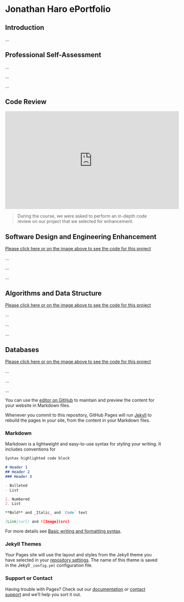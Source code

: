 # Jonathan Haro ePortfolio

## Introduction

...

## Professional Self-Assessment

...

...

...



## Code Review
<iframe width="560" height="315" src="https://www.youtube.com/embed/TKE2-ZWO3fQ" frameborder="0" allow="accelerometer; autoplay; encrypted-media; gyroscope; picture-in-picture" allowfullscreen></iframe>

>During the course, we were asked to perform an in-depth code review on our project that we selected for enhancement.

## Software Design and Engineering Enhancement

[Please click here or on the image above to see the code for this project](https://github.com/Haro-SNHU/WeatherStation)

...

...

...

## Algorithms and Data Structure

[Please click here or on the image above to see the code for this project](https://github.com/Haro-SNHU/eBids)

...

...

...

## Databases

[Please click here or on the image above to see the code for this project](https://github.com/Haro-SNHU/WeatherStationDB)

...

...

...





You can use the [editor on GitHub](https://github.com/Haro-SNHU/ePortfolio/edit/gh-pages/index.md) to maintain and preview the content for your website in Markdown files.

Whenever you commit to this repository, GitHub Pages will run [Jekyll](https://jekyllrb.com/) to rebuild the pages in your site, from the content in your Markdown files.

### Markdown

Markdown is a lightweight and easy-to-use syntax for styling your writing. It includes conventions for

```markdown
Syntax highlighted code block

# Header 1
## Header 2
### Header 3

- Bulleted
- List

1. Numbered
2. List

**Bold** and _Italic_ and `Code` text

[Link](url) and ![Image](src)
```

For more details see [Basic writing and formatting syntax](https://docs.github.com/en/github/writing-on-github/getting-started-with-writing-and-formatting-on-github/basic-writing-and-formatting-syntax).

### Jekyll Themes

Your Pages site will use the layout and styles from the Jekyll theme you have selected in your [repository settings](https://github.com/Haro-SNHU/ePortfolio/settings/pages). The name of this theme is saved in the Jekyll `_config.yml` configuration file.

### Support or Contact

Having trouble with Pages? Check out our [documentation](https://docs.github.com/categories/github-pages-basics/) or [contact support](https://support.github.com/contact) and we’ll help you sort it out.
